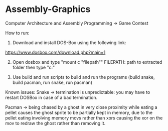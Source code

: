 # Assembly-Graphics
Computer Architecture and Assembly Programming -> Game Contest

How to run:

1. Download and install DOS-Box using the following link:

https://www.dosbox.com/download.php?main=1


2. Open dosbox and type "mount c "filepath"" FILEPATH: path to extracted folder
  then type "c:"


3. Use build and run scripts to build and run the programs (build snake, build pacman, run snake, run pacman)


Known issues:
Snake  -> termination is unpredictable: you may have to restart DOSBox in case of a bad termination.

Pacman -> being chased by a ghost in very close proximity while eating a pellet causes the ghost sprite to be partially kept in memory, due to the pellet eating involving memory movs rather than xors causing the
xor on the mov to redraw the ghost rather than removing it.
